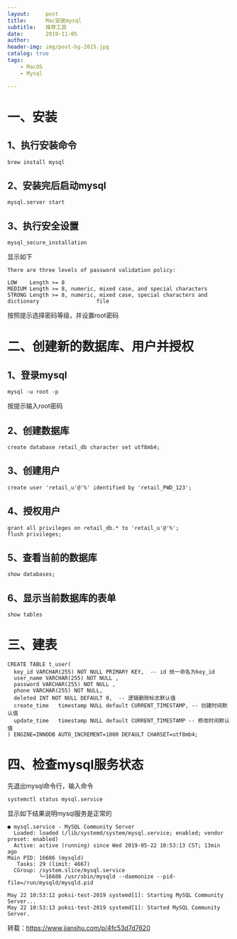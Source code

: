 ```yaml
---
layout:     post
title:      Mac安装mysql
subtitle:   推荐工具
date:       2019-11-05
author:     
header-img: img/post-bg-2015.jpg
catalog: true
tags:
    - MacOS
    - Mysql

---
```


# 一、安装

## 1、执行安装命令
```
brew install mysql
```
## 2、安装完后启动mysql
```
mysql.server start
```
## 3、执行安全设置
```
mysql_secure_installation
```
显示如下

```
There are three levels of password validation policy:

LOW    Length >= 8
MEDIUM Length >= 8, numeric, mixed case, and special characters
STRONG Length >= 8, numeric, mixed case, special characters and dictionary                  file
```
按照提示选择密码等级，并设置root密码

# 二、创建新的数据库、用户并授权

## 1、登录mysql
```
mysql -u root -p
```
按提示输入root密码

## 2、创建数据库
```
create database retail_db character set utf8mb4;
```
## 3、创建用户
```
create user 'retail_u'@'%' identified by 'retail_PWD_123';
```
## 4、授权用户
```
grant all privileges on retail_db.* to 'retail_u'@'%';
flush privileges;
```
## 5、查看当前的数据库
```
show databases;
```
## 6、显示当前数据库的表单
```
show tables
```
# 三、建表
```
CREATE TABLE t_user(
  key_id VARCHAR(255) NOT NULL PRIMARY KEY,  -- id 统一命名为key_id
  user_name VARCHAR(255) NOT NULL ,
  password VARCHAR(255) NOT NULL ,
  phone VARCHAR(255) NOT NULL,
  deleted INT NOT NULL DEFAULT 0,  -- 逻辑删除标志默认值
  create_time   timestamp NULL default CURRENT_TIMESTAMP, -- 创建时间默认值
  update_time   timestamp NULL default CURRENT_TIMESTAMP -- 修改时间默认值
) ENGINE=INNODB AUTO_INCREMENT=1000 DEFAULT CHARSET=utf8mb4;
```
# 四、检查mysql服务状态

先退出mysql命令行，输入命令

```
systemctl status mysql.service
```
显示如下结果说明mysql服务是正常的

```
● mysql.service - MySQL Community Server
  Loaded: loaded (/lib/systemd/system/mysql.service; enabled; vendor preset: enabled)
  Active: active (running) since Wed 2019-05-22 10:53:13 CST; 13min ago
Main PID: 16686 (mysqld)
   Tasks: 29 (limit: 4667)
  CGroup: /system.slice/mysql.service
          └─16686 /usr/sbin/mysqld --daemonize --pid-file=/run/mysqld/mysqld.pid

May 22 10:53:12 poksi-test-2019 systemd[1]: Starting MySQL Community Server...
May 22 10:53:13 poksi-test-2019 systemd[1]: Started MySQL Community Server.
```


转载：https://www.jianshu.com/p/4fc53d7d7620
